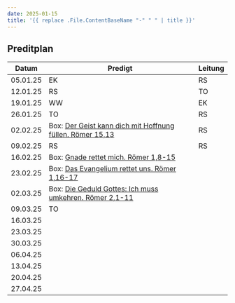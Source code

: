```yaml
---
date: 2025-01-15
title: '{{ replace .File.ContentBaseName "-" " " | title }}'
---
```


## Preditplan

| Datum    | Predigt    | Leitung |
| -------- | ---------- | ------- |
| 05.01.25 | EK         | RS      |
| 12.01.25 | RS         | TO      |
| 19.01.25 | WW         | EK      |
| 26.01.25 | TO         | RS      |
| 02.02.25 | Box: [Der Geist kann dich mit Hoffnung füllen. Römer 15,13](https://fkgw.de/sermons/der-geist-kann-dich-mit-hoffnung-fuellen/) |  RS       |
| 09.02.25 | RS | RS       |
| 16.02.25 | Box: [Gnade rettet mich. Römer 1,8-15](https://fkgw.de/sermons/gnade-rettet-mich-das-evangelium-muss-verkuendigt-werden/) |         |
| 23.02.25 | Box: [Das Evangelium rettet uns. Römer 1,16-17](https://fkgw.de/sermons/das-evangelium-rettet-uns/) |         |
| 02.03.25 | Box: [Die Geduld Gottes: Ich muss umkehren. Römer 2,1-11](https://fkgw.de/sermons/die-geduld-gottes-ich-muss-umkehren/) |         |
| 09.03.25 | TO         |         |
| 16.03.25 |            |         |
| 23.03.25 |            |         |
| 30.03.25 |            |         |
| 06.04.25 |            |         |
| 13.04.25 |            |         |
| 20.04.25 |            |         |
| 27.04.25 |            |         |